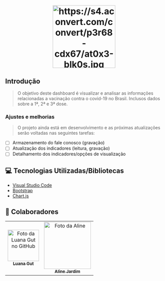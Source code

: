 <h1 align="center">
    <img src="https://s4.aconvert.com/convert/p3r68-cdx67/at0x3-blk0s.jpg" alt="https://s4.aconvert.com/convert/p3r68-cdx67/at0x3-blk0s.jpg " width="200px;">
</h1>


## Introdução
  > O objetivo deste dashboard é visualizar e analisar as informações relacionadas a vacinação contra o covid-19 no Brasil. Inclusos dados sobre a 1ª, 2ª e 3ª dose.


### Ajustes e melhorias

>O projeto ainda está em desenvolvimento e as próximas atualizações serão voltadas nas seguintes tarefas:

- [ ] Armazenamento do fale conosco (gravação)
- [ ] Atualização dos indicadores (leitura, gravação)
- [ ] Detalhamento dos indicadores/opções de visualização

## 💻 Tecnologias Utilizadas/Bibliotecas

- [Visual Studio Code](https://code.visualstudio.com/)
- [Bootstrap](https://getbootstrap.com/)
- [Chart.js](https://www.chartjs.org/docs/latest/)

## 🤝 Colaboradores



<table>
  <tr>
    <td align="center">
      <a href="#">
        <img src="https://ik.imagekit.io/aa0efwxn6ck/luana_Ur_CapjlLI.jpg?updatedAt=1634055534589" width="100px;" alt="Foto da Luana Gut no GitHub"/><br>
        <sub>
          <b>Luana Gut</b>
        </sub>
      </a>
      <td align="center">
        <a href="#">
            <img src="https://s4.aconvert.com/convert/p3r68-cdx67/airy7-zn81v.jpg" width="150px;" alt="Foto da Aline"> 
            <br>
            <sub>
                <b>Aline Jardim</b>
            </sub
    </tr>
  
</table>
